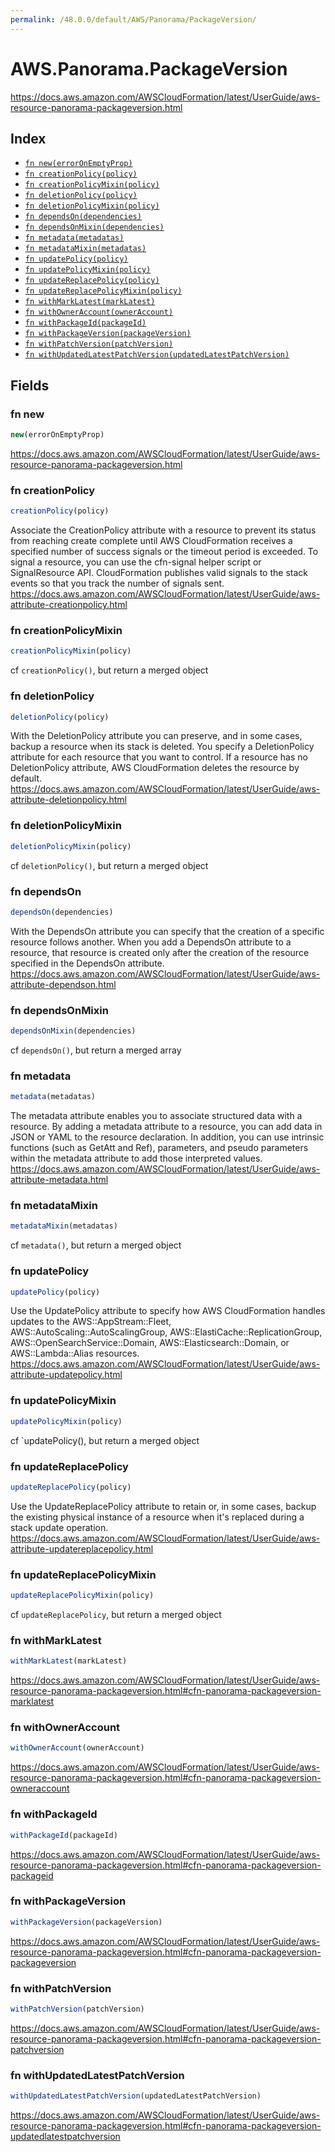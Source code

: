 ```yaml
---
permalink: /48.0.0/default/AWS/Panorama/PackageVersion/
---
```


# AWS.Panorama.PackageVersion

https://docs.aws.amazon.com/AWSCloudFormation/latest/UserGuide/aws-resource-panorama-packageversion.html

## Index

* [`fn new(errorOnEmptyProp)`](#fn-new)
* [`fn creationPolicy(policy)`](#fn-creationpolicy)
* [`fn creationPolicyMixin(policy)`](#fn-creationpolicymixin)
* [`fn deletionPolicy(policy)`](#fn-deletionpolicy)
* [`fn deletionPolicyMixin(policy)`](#fn-deletionpolicymixin)
* [`fn dependsOn(dependencies)`](#fn-dependson)
* [`fn dependsOnMixin(dependencies)`](#fn-dependsonmixin)
* [`fn metadata(metadatas)`](#fn-metadata)
* [`fn metadataMixin(metadatas)`](#fn-metadatamixin)
* [`fn updatePolicy(policy)`](#fn-updatepolicy)
* [`fn updatePolicyMixin(policy)`](#fn-updatepolicymixin)
* [`fn updateReplacePolicy(policy)`](#fn-updatereplacepolicy)
* [`fn updateReplacePolicyMixin(policy)`](#fn-updatereplacepolicymixin)
* [`fn withMarkLatest(markLatest)`](#fn-withmarklatest)
* [`fn withOwnerAccount(ownerAccount)`](#fn-withowneraccount)
* [`fn withPackageId(packageId)`](#fn-withpackageid)
* [`fn withPackageVersion(packageVersion)`](#fn-withpackageversion)
* [`fn withPatchVersion(patchVersion)`](#fn-withpatchversion)
* [`fn withUpdatedLatestPatchVersion(updatedLatestPatchVersion)`](#fn-withupdatedlatestpatchversion)

## Fields

### fn new

```ts
new(errorOnEmptyProp)
```

https://docs.aws.amazon.com/AWSCloudFormation/latest/UserGuide/aws-resource-panorama-packageversion.html

### fn creationPolicy

```ts
creationPolicy(policy)
```

Associate the CreationPolicy attribute with a resource to prevent its status from reaching create complete until AWS CloudFormation receives a specified number of success signals or the timeout period is exceeded. To signal a resource, you can use the cfn-signal helper script or SignalResource API. CloudFormation publishes valid signals to the stack events so that you track the number of signals sent. 
https://docs.aws.amazon.com/AWSCloudFormation/latest/UserGuide/aws-attribute-creationpolicy.html

### fn creationPolicyMixin

```ts
creationPolicyMixin(policy)
```

cf `creationPolicy()`, but return a merged object

### fn deletionPolicy

```ts
deletionPolicy(policy)
```

With the DeletionPolicy attribute you can preserve, and in some cases, backup a resource when its stack is deleted. You specify a DeletionPolicy attribute for each resource that you want to control. If a resource has no DeletionPolicy attribute, AWS CloudFormation deletes the resource by default. 
https://docs.aws.amazon.com/AWSCloudFormation/latest/UserGuide/aws-attribute-deletionpolicy.html

### fn deletionPolicyMixin

```ts
deletionPolicyMixin(policy)
```

cf `deletionPolicy()`, but return a merged object

### fn dependsOn

```ts
dependsOn(dependencies)
```

With the DependsOn attribute you can specify that the creation of a specific resource follows another. When you add a DependsOn attribute to a resource, that resource is created only after the creation of the resource specified in the DependsOn attribute. 
https://docs.aws.amazon.com/AWSCloudFormation/latest/UserGuide/aws-attribute-dependson.html

### fn dependsOnMixin

```ts
dependsOnMixin(dependencies)
```

cf `dependsOn()`, but return a merged array

### fn metadata

```ts
metadata(metadatas)
```

The metadata attribute enables you to associate structured data with a resource. By adding a metadata attribute to a resource, you can add data in JSON or YAML to the resource declaration. In addition, you can use intrinsic functions (such as GetAtt and Ref), parameters, and pseudo parameters within the metadata attribute to add those interpreted values. 
https://docs.aws.amazon.com/AWSCloudFormation/latest/UserGuide/aws-attribute-metadata.html

### fn metadataMixin

```ts
metadataMixin(metadatas)
```

cf `metadata()`, but return a merged object

### fn updatePolicy

```ts
updatePolicy(policy)
```

Use the UpdatePolicy attribute to specify how AWS CloudFormation handles updates to the AWS::AppStream::Fleet, AWS::AutoScaling::AutoScalingGroup, AWS::ElastiCache::ReplicationGroup, AWS::OpenSearchService::Domain, AWS::Elasticsearch::Domain, or AWS::Lambda::Alias resources. 
https://docs.aws.amazon.com/AWSCloudFormation/latest/UserGuide/aws-attribute-updatepolicy.html

### fn updatePolicyMixin

```ts
updatePolicyMixin(policy)
```

cf `updatePolicy(), but return a merged object

### fn updateReplacePolicy

```ts
updateReplacePolicy(policy)
```

Use the UpdateReplacePolicy attribute to retain or, in some cases, backup the existing physical instance of a resource when it's replaced during a stack update operation. 
https://docs.aws.amazon.com/AWSCloudFormation/latest/UserGuide/aws-attribute-updatereplacepolicy.html

### fn updateReplacePolicyMixin

```ts
updateReplacePolicyMixin(policy)
```

cf `updateReplacePolicy`, but return a merged object

### fn withMarkLatest

```ts
withMarkLatest(markLatest)
```

https://docs.aws.amazon.com/AWSCloudFormation/latest/UserGuide/aws-resource-panorama-packageversion.html#cfn-panorama-packageversion-marklatest

### fn withOwnerAccount

```ts
withOwnerAccount(ownerAccount)
```

https://docs.aws.amazon.com/AWSCloudFormation/latest/UserGuide/aws-resource-panorama-packageversion.html#cfn-panorama-packageversion-owneraccount

### fn withPackageId

```ts
withPackageId(packageId)
```

https://docs.aws.amazon.com/AWSCloudFormation/latest/UserGuide/aws-resource-panorama-packageversion.html#cfn-panorama-packageversion-packageid

### fn withPackageVersion

```ts
withPackageVersion(packageVersion)
```

https://docs.aws.amazon.com/AWSCloudFormation/latest/UserGuide/aws-resource-panorama-packageversion.html#cfn-panorama-packageversion-packageversion

### fn withPatchVersion

```ts
withPatchVersion(patchVersion)
```

https://docs.aws.amazon.com/AWSCloudFormation/latest/UserGuide/aws-resource-panorama-packageversion.html#cfn-panorama-packageversion-patchversion

### fn withUpdatedLatestPatchVersion

```ts
withUpdatedLatestPatchVersion(updatedLatestPatchVersion)
```

https://docs.aws.amazon.com/AWSCloudFormation/latest/UserGuide/aws-resource-panorama-packageversion.html#cfn-panorama-packageversion-updatedlatestpatchversion